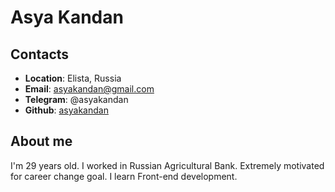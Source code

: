 # Asya Kandan

## Contacts
* **Location**: Elista, Russia
* **Email**: asyakandan@gmail.com
* **Telegram**: @asyakandan
* **Github**: [asyakandan](https://github.com/asyakandan)

## About me
I'm 29 years old. I worked in Russian Agricultural Bank. Extremely motivated for career change goal. I learn Front-end development.